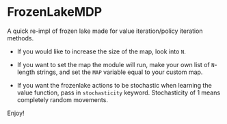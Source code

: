 # FrozenLakeMDP
A quick re-impl of frozen lake made for value iteration/policy iteration methods.

- If you would like to increase the size of the map, look into `N`.

- If you want to set the map the module will run, make your own list of `N`-length strings,
and set the `MAP` variable equal to your custom map.

- If you want the frozenlake actions to be stochastic when learning the value function,
pass in `stochasticity` keyword. Stochasticity of 1 means completely random movements.

Enjoy!

